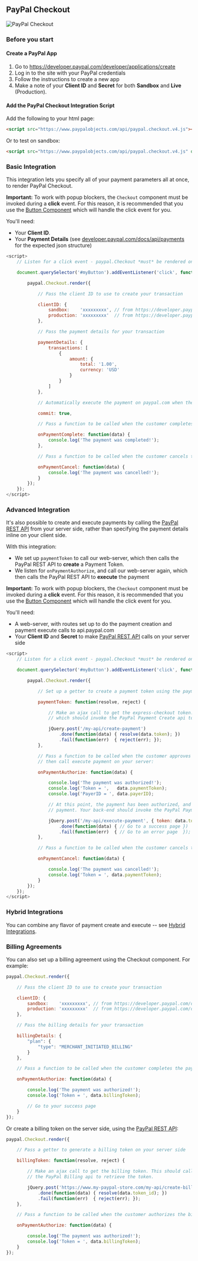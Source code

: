 ## PayPal Checkout

![PayPal Checkout](./checkout.png)

### Before you start

#### Create a PayPal App

1. Go to https://developer.paypal.com/developer/applications/create
2. Log in to the site with your PayPal credentials
3. Follow the instructions to create a new app
4. Make a note of your **Client ID** and **Secret** for both **Sandbox** and **Live** (Production).

#### Add the PayPal Checkout Integration Script

Add the following to your html page:

```html
<script src="https://www.paypalobjects.com/api/paypal.checkout.v4.js"></script>
```

Or to test on sandbox:

```html
<script src="https://www.paypalobjects.com/api/paypal.checkout.v4.js" data-env="sandbox"></script>
```

### Basic Integration

This integration lets you specify all of your payment parameters all at once, to render PayPal Checkout.

**Important:** To work with popup blockers, the `Checkout` component must be invoked during a **click** event. For this
reason, it is recommended that you use the [Button Component](./button.md) which will handle the click event for you.

You'll need:

- Your **Client ID**.
- Your **Payment Details** (see [developer.paypal.com/docs/api/payments](https://developer.paypal.com/docs/api/payments/#payment_create) for the expected json structure)

```javascript
<script>
	// Listen for a click event - paypal.Checkout *must* be rendered on click

	document.querySelector('#myButton').addEventListener('click', function() {

		paypal.Checkout.render({

			// Pass the client ID to use to create your transaction

			clientID: {
				sandbox:    'xxxxxxxxx', // from https://developer.paypal.com/developer/applications/
				production: 'xxxxxxxxx'  // from https://developer.paypal.com/developer/applications/
			},

			// Pass the payment details for your transaction

			paymentDetails: {
				transactions: [
					{
						amount: {
							total: '1.00',
							currency: 'USD'
						}
					}
				]
			},

			// Automatically execute the payment on paypal.com when the buyer clicks 'Pay Now'

			commit: true,

			// Pass a function to be called when the customer completes the payment

			onPaymentComplete: function(data) {
				console.log('The payment was completed!');
			},

			// Pass a function to be called when the customer cancels the payment

			onPaymentCancel: function(data) {
				console.log('The payment was cancelled!');
			}
		});
	});
</script>
```

### Advanced Integration

It's also possible to create and execute payments by calling the [PayPal REST API](./paypal-rest-api.md) from your
server side, rather than specifying the payment details inline on your client side.

With this integration:

- We set up `paymentToken` to call our web-server, which then calls the PayPal REST API to **create** a Payment Token.
- We listen for `onPaymentAuthorize`, and call our web-server again, which then calls the PayPal REST API to **execute** the payment

**Important:** To work with popup blockers, the `Checkout` component must be invoked during a **click** event. For this
reason, it is recommended that you use the [Button Component](./button.md) which will handle the click event for you.

You'll need:

- A web-server, with routes set up to do the payment creation and payment execute calls to api.paypal.com
- Your **Client ID** and **Secret** to make [PayPal REST API](./paypal-rest-api.md) calls on your server side

```javascript
<script>
	// Listen for a click event - paypal.Checkout *must* be rendered on click

	document.querySelector('#myButton').addEventListener('click', function() {

		paypal.Checkout.render({

			// Set up a getter to create a payment token using the payments api, on your server side:

			paymentToken: function(resolve, reject) {

				// Make an ajax call to get the express-checkout token. This should call your back-end,
				// which should invoke the PayPal Payment Create api to retrieve the token.

				jQuery.post('/my-api/create-payment')
					.done(function(data) { resolve(data.token); })
					.fail(function(err)  { reject(err); });
			},

			// Pass a function to be called when the customer approves the payment,
			// then call execute payment on your server:

			onPaymentAuthorize: function(data) {

				console.log('The payment was authorized!');
				console.log('Token = ',   data.paymentToken);
				console.log('PayerID = ', data.payerID);

				// At this point, the payment has been authorized, and you will need to call your back-end to complete the
				// payment. Your back-end should invoke the PayPal Payment Execute api to finalize the transaction.

				jQuery.post('/my-api/execute-payment', { token: data.token, payerID: data.payerID });
					.done(function(data) { // Go to a success page })
					.fail(function(err)  { // Go to an error page  });
			},

			// Pass a function to be called when the customer cancels the payment

			onPaymentCancel: function(data) {

				console.log('The payment was cancelled!');
				console.log('Token = ', data.paymentToken);
			}
		});
	});
</script>
```


### Hybrid Integrations

You can combine any flavor of payment create and execute -- see [Hybrid Integrations](./hybrid.md).


### Billing Agreements

You can also set up a billing agreement using the Checkout component. For example:

```javascript
paypal.Checkout.render({

	// Pass the client ID to use to create your transaction

	clientID: {
		sandbox:    'xxxxxxxxx', // from https://developer.paypal.com/developer/applications/
		production: 'xxxxxxxxx'  // from https://developer.paypal.com/developer/applications/
	},

	// Pass the billing details for your transaction

	billingDetails: {
		"plan": {
			"type": "MERCHANT_INITIATED_BILLING"
		}
	},

	// Pass a function to be called when the customer completes the payment

	onPaymentAuthorize: function(data) {

		console.log('The payment was authorized!');
		console.log('Token = ', data.billingToken);

		// Go to your success page
	}
});
```

Or create a billing token on the server side, using the [PayPal REST API](./paypal-rest-api.md):

```javascript
paypal.Checkout.render({

	// Pass a getter to generate a billing token on your server side

	billingToken: function(resolve, reject) {

		// Make an ajax call to get the billing token. This should call your back-end, which should invoke
		// the PayPal Billing api to retrieve the token.

		jQuery.post('https://www.my-paypal-store.com/my-api/create-billing-agreement')
			.done(function(data) { resolve(data.token_id); })
			.fail(function(err)  { reject(err); });
	},

	// Pass a function to be called when the customer authorizes the billing agreement

	onPaymentAuthorize: function(data) {

		console.log('The payment was authorized!');
		console.log('Token = ', data.billingToken);
	}
});
```
